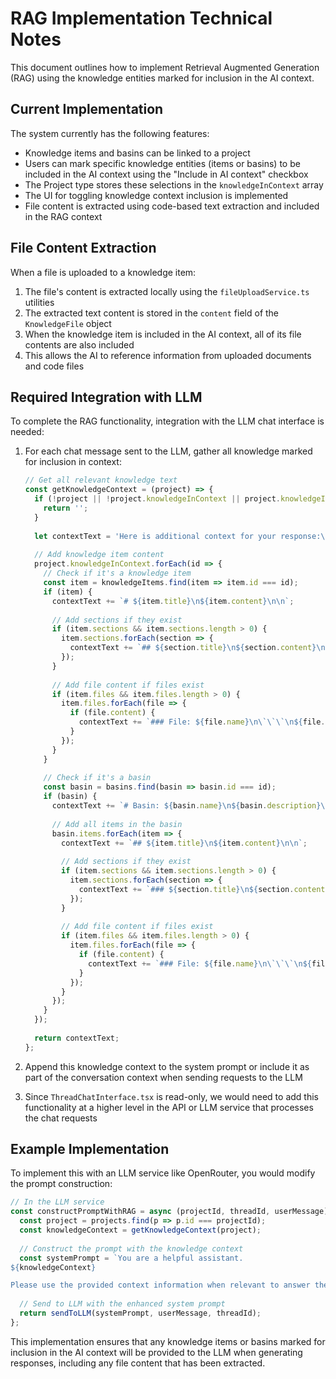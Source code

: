 # RAG Implementation Technical Notes

This document outlines how to implement Retrieval Augmented Generation (RAG) using the knowledge entities marked for inclusion in the AI context.

## Current Implementation

The system currently has the following features:
- Knowledge items and basins can be linked to a project
- Users can mark specific knowledge entities (items or basins) to be included in the AI context using the "Include in AI context" checkbox
- The Project type stores these selections in the `knowledgeInContext` array
- The UI for toggling knowledge context inclusion is implemented
- File content is extracted using code-based text extraction and included in the RAG context

## File Content Extraction

When a file is uploaded to a knowledge item:
1. The file's content is extracted locally using the `fileUploadService.ts` utilities
2. The extracted text content is stored in the `content` field of the `KnowledgeFile` object
3. When the knowledge item is included in the AI context, all of its file contents are also included
4. This allows the AI to reference information from uploaded documents and code files

## Required Integration with LLM

To complete the RAG functionality, integration with the LLM chat interface is needed:

1. For each chat message sent to the LLM, gather all knowledge marked for inclusion in context:
   ```typescript
   // Get all relevant knowledge text
   const getKnowledgeContext = (project) => {
     if (!project || !project.knowledgeInContext || project.knowledgeInContext.length === 0) {
       return '';
     }
     
     let contextText = 'Here is additional context for your response:\n\n';
     
     // Add knowledge item content
     project.knowledgeInContext.forEach(id => {
       // Check if it's a knowledge item
       const item = knowledgeItems.find(item => item.id === id);
       if (item) {
         contextText += `# ${item.title}\n${item.content}\n\n`;
         
         // Add sections if they exist
         if (item.sections && item.sections.length > 0) {
           item.sections.forEach(section => {
             contextText += `## ${section.title}\n${section.content}\n\n`;
           });
         }
         
         // Add file content if files exist
         if (item.files && item.files.length > 0) {
           item.files.forEach(file => {
             if (file.content) {
               contextText += `### File: ${file.name}\n\`\`\`\n${file.content}\n\`\`\`\n\n`;
             }
           });
         }
       }
       
       // Check if it's a basin
       const basin = basins.find(basin => basin.id === id);
       if (basin) {
         contextText += `# Basin: ${basin.name}\n${basin.description}\n\n`;
         
         // Add all items in the basin
         basin.items.forEach(item => {
           contextText += `## ${item.title}\n${item.content}\n\n`;
           
           // Add sections if they exist
           if (item.sections && item.sections.length > 0) {
             item.sections.forEach(section => {
               contextText += `### ${section.title}\n${section.content}\n\n`;
             });
           }
           
           // Add file content if files exist
           if (item.files && item.files.length > 0) {
             item.files.forEach(file => {
               if (file.content) {
                 contextText += `### File: ${file.name}\n\`\`\`\n${file.content}\n\`\`\`\n\n`;
               }
             });
           }
         });
       }
     });
     
     return contextText;
   };
   ```

2. Append this knowledge context to the system prompt or include it as part of the conversation context when sending requests to the LLM

3. Since `ThreadChatInterface.tsx` is read-only, we would need to add this functionality at a higher level in the API or LLM service that processes the chat requests

## Example Implementation

To implement this with an LLM service like OpenRouter, you would modify the prompt construction:

```typescript
// In the LLM service
const constructPromptWithRAG = async (projectId, threadId, userMessage) => {
  const project = projects.find(p => p.id === projectId);
  const knowledgeContext = getKnowledgeContext(project);
  
  // Construct the prompt with the knowledge context
  const systemPrompt = `You are a helpful assistant. 
${knowledgeContext}

Please use the provided context information when relevant to answer the user's questions.`;
  
  // Send to LLM with the enhanced system prompt
  return sendToLLM(systemPrompt, userMessage, threadId);
};
```

This implementation ensures that any knowledge items or basins marked for inclusion in the AI context will be provided to the LLM when generating responses, including any file content that has been extracted.
